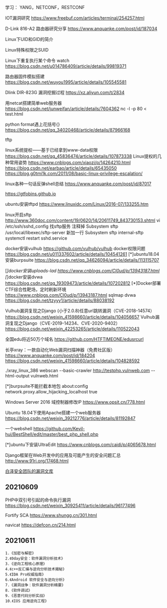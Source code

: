 学习：
YANG，NETCONF，RESTCONF

IOT漏洞研究 https://www.freebuf.com/articles/terminal/254257.html

D-Link 816-A2 路由器研究分享 https://www.anquanke.com/post/id/187034

Linux下UID和GID的简介

Linux特殊权限之SUID

Linux下重复执行某个命令 watch https://blog.csdn.net/u014786409/article/details/99819371

路由器固件模拟搭建 https://blog.csdn.net/wuyou1995/article/details/105545581

Dlink DIR-823G 漏洞挖掘过程 https://xz.aliyun.com/t/2834

用netcat搭建简单web服务器 https://blog.csdn.net/junweifan/article/details/7604362
nc -l -p 80 < test.html

python format遇上花括号{} https://blog.csdn.net/qq_34020468/article/details/87966168

tftp

linux系统提权——基于已经拿到www-data权限 https://blog.csdn.net/qq_45836474/article/details/107873338
Linux提权的几种常用姿势 https://www.cnblogs.com/xiaozi/p/14264210.html
https://blog.csdn.net/earbao/article/details/65435050
https://blog.g0tmi1k.com/2011/08/basic-linux-privilege-escalation/

linux各种一句话反弹shell总结 https://www.anquanke.com/post/id/87017

https://gtfobins.github.io

ubuntu安装tftpd https://www.linuxidc.com/Linux/2016-07/133255.htm


linux开启sftp http://www.360doc.com/content/19/0620/14/20611749_843730153.shtml
    vi /etc/ssh/sshd_config
    找sftp服务
    注释掉 Subsystem    sftp    /usr/local/libexec/sftp-server
    新加一行 Subsystem  sftp    internal-sftp
    systemctl restart sshd.service
 
docker安装vulhub https://github.com/vulhub/vulhub
docker权限问题 https://blog.csdn.net/u011337602/article/details/104541261
[*]ubuntu18.04安装burpsuite https://blog.csdn.net/qq_34626094/article/details/113115707

[*]docker安装uploads-lad https://www.cnblogs.com/Cl0ud/p/13943187.html
[*]docker安装dvwa https://blog.csdn.net/qq_19309473/article/details/107202812
[*]Docker部署CTF综合性靶场，定时刷新环境 https://www.cnblogs.com/Cl0ud/p/13943187.html
sqlmap dvwa https://blog.csdn.net/tzyyy1/article/details/88038192

Vulhub漏洞复现之Django (小于2.0.8)任意url跳转漏洞（CVE-2018-14574） https://blog.csdn.net/weixin_41598660/article/details/104056657
Vulhub漏洞复现之Django（CVE-2019-14234、CVE-2020-9402） https://blog.csdn.net/weixin_42253265/article/details/110522043


全国edu将近50万个域名 https://github.com/HTFTIMEONE/edusrcurl

长亭xray：一款自动化Web漏洞扫描神器（免费社区版） https://www.anquanke.com/post/id/184204
https://blog.csdn.net/weixin_41598660/article/details/104828592

./xray_linux_386 webscan --basic-crawler http://testphp.vulnweb.com --html-output vulnweb.html


[*]burpsuite不能拦截本地包 about:config network.proxy.allow_hijacking_localhost true 


Windows Server 2016 域控制器修改IP https://www.opsit.cn/778.html

Ubuntu 18.04下使用Apache搭建一个web服务器 https://blog.csdn.net/weixin_39212776/article/details/81192847

一个webshell https://github.com/Kevil-hui/BestShell/edit/master/best_php_shell.php

[*]ubuntu下安装UltraEdit  https://www.cnblogs.com/caidi/p/4065678.html

Django框架在Web开发中的应用及可能产生的安全问题汇总 http://www.91ri.org/17468.html

[白泽安全团队的漏洞文库](https://wiki.bylibrary.cn)

## 20210609

PHP中双引号引起的命令执行漏洞 https://blog.csdn.net/weixin_30925411/article/details/96177496

Fortify SCA https://www.shungg.cn/301.html 

navicat https://defcon.cn/214.html

## 20210611

    1.《加密与解密》
    2.《0day安全：软件漏洞分析技术》
    3.《逆向工程核心原理》
    4.《c++反汇编与逆向分析技术揭秘》
    5.《IDA Pro权威指南》
    6.《Android 软件安全与逆向分析》
    7.《漏洞战争：软件漏洞分析精要》
    8.《软件调试》
    9.《恶意代码分析实战》
    10.《IOS 应用逆向工程》